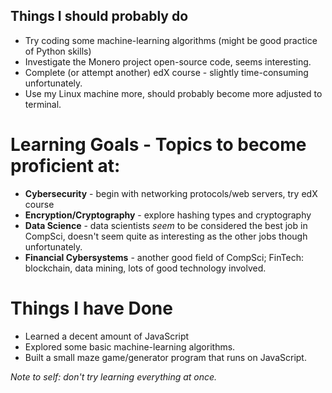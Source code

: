 ## Things I should probably do
- Try coding some machine-learning algorithms (might be good practice of Python skills)
- Investigate the Monero project open-source code, seems interesting.
- Complete (or attempt another) edX course - slightly time-consuming unfortunately.
- Use my Linux machine more, should probably become more adjusted to terminal.

# Learning Goals - Topics to become proficient at:
- **Cybersecurity** - begin with networking protocols/web servers, try edX course
- **Encryption/Cryptography** - explore hashing types and cryptography
- **Data Science** - data scientists _seem_ to be considered the best job in CompSci, doesn't seem quite as interesting as the other jobs though unfortunately.
- **Financial Cybersystems** - another good field of CompSci; FinTech: blockchain, data mining, lots of good technology involved.

# Things I have Done
- Learned a decent amount of JavaScript
- Explored some basic machine-learning algorithms.
- Built a small maze game/generator program that runs on JavaScript.

_Note to self: don't try learning everything at once._
